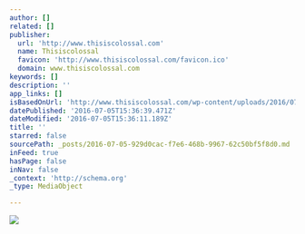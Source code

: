 ```yaml
---
author: []
related: []
publisher:
  url: 'http://www.thisiscolossal.com'
  name: Thisiscolossal
  favicon: 'http://www.thisiscolossal.com/favicon.ico'
  domain: www.thisiscolossal.com
keywords: []
description: ''
app_links: []
isBasedOnUrl: 'http://www.thisiscolossal.com/wp-content/uploads/2016/07/astro-1.jpg'
datePublished: '2016-07-05T15:36:39.471Z'
dateModified: '2016-07-05T15:36:11.189Z'
title: ''
starred: false
sourcePath: _posts/2016-07-05-929d0cac-f7e6-468b-9967-62c50bf5f8d0.md
inFeed: true
hasPage: false
inNav: false
_context: 'http://schema.org'
_type: MediaObject

---
```

<article style=""><img src="http://www.thisiscolossal.com/wp-content/uploads/2016/07/astro-1.jpg" /></article>